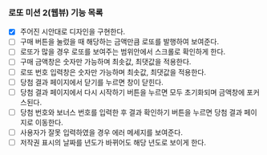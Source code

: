 ### 로또 미션 2(웹뷰) 기능 목록

- [x] 주어진 시안대로 디자인을 구현한다.
- [ ] 구매 버튼을 눌렀을 때 해당하는 금액만큼 로또를 발행하여 보여준다.
- [ ] 로또가 많을 경우 로또를 보여주는 범위안에서 스크롤로 확인하게 한다.
- [ ] 구매 금액창은 숫자만 가능하며 최솟값, 최댓값을 적용한다.
- [ ] 로또 번호 입력창은 숫자만 가능하며 최솟값, 최댓값을 적용한다.
- [ ] 당첨 결과 페이지에서 닫기를 누르면 창이 닫힌다.
- [ ] 당첨 결과 페이지에서 다시 시작하기 버튼을 누르면 모두 초기화되며 금액창에 포커스된다.
- [ ] 당첨 번호와 보너스 번호를 입력한 후 결과 확인하기 버튼을 누르면 당첨 결과 페이지로 이동한다.
- [ ] 사용자가 잘못 입력하였을 경우 에러 메세지를 보여준다.
- [ ] 저작권 표시의 날짜를 년도가 바뀌어도 해당 년도로 보이게 한다.
